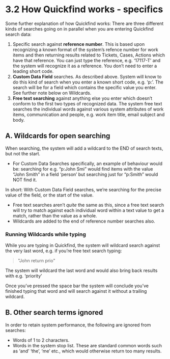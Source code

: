 # 3.2 How Quickfind works - specifics

Some further explanation of how Quickfind works: There are three different kinds of searches going on in parallel when you are entering Quickfind search data:

1. Specific search against **reference number**. This is based upon recognizing a known format of the system’s refence number for work items and then returning results related to Tickets, Cases, Actions which have that reference. You can just type the reference, e.g. ‘17117-T’ and the system will recognize it as a reference. You don’t need to enter a leading short code.
2. **Custom Data Field** searches. As described above. System will know to do this kind of search when you enter a known short code, e.g. ‘p:’. The search will be for a field which contains the specific value you enter. See further note below on Wildcards.
3. **Free text searching** against anything else you enter which doesn’t conform to the first two types of recognized data. The system free text searches the individual words against various system attributes of work items, communication and people, e.g. work item title, email subject and body.

## A. Wildcards for open searching

When searching, the system will add a wildcard to the END of search texts, but not the start.

* For Custom Data Searches specifically, an example of behaviour would be: searching for e.g. “p:John Smi” would find items with the value “John Smith” in a field ‘person’ but searching just for “p:Smith” would NOT find it.

In short: With Custom Data Field searches, we’re searching for the precise value of the field, or the start of the value.

* Free text searches aren’t _quite_ the same as this, since a free text search will try to match against each individual word within a text value to get a match, rather than the value as a whole.
* Wildcards are added to the end of reference number searches also.

### **Running Wildcards while typing**

While you are typing in Quickfind, the system will wildcard search against the very last word, e.g. if you’re free text search typing:

> "John return prio"

The system will wildcard the last word and would also bring back results with e.g. ‘priority’

Once you’ve pressed the space bar the system will conclude you’ve finished typing that word and will search against it without a trailing wildcard.

## B. Other search terms ignored

In order to retain system performance, the following are ignored from searches:

* Words of 1 to 2 characters.
* Words in the system stop list. These are standard common words such as ‘and’ ‘the’, ‘me’ etc., which would otherwise return too many results.


